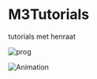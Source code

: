 # M3Tutorials
tutorials met henraat

![prog](https://github.com/user-attachments/assets/7021deb6-7cca-44bb-8ca2-9214c0c5a791)

![Animation](https://github.com/user-attachments/assets/92509ddb-352b-4773-82fe-cce109bc508c)
